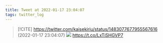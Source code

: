 ```yaml
---
title: Tweet at 2022-01-17 23:04:07
tags: twitter_log
---
```


> [!CITE] https://twitter.com/kaisekiriu/status/1483077677955567616 (2022-01-17 23:04:07)
> ![](https://twitter.com/kaisekiriu/status/1483077677955567616)
> https://t.co/LxTiSHGVP7

